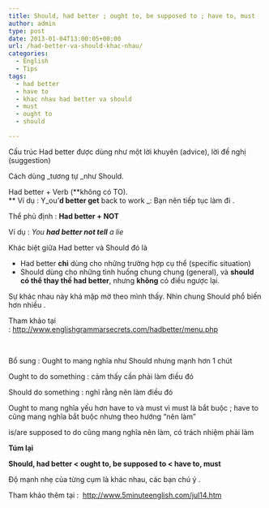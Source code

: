 ```yaml
---
title: Should, had better ; ought to, be supposed to ; have to, must
author: admin
type: post
date: 2013-01-04T13:00:05+00:00
url: /had-better-va-should-khac-nhau/
categories:
  - English
  - Tips
tags:
  - had better
  - have to
  - khac nhau had better va should
  - must
  - ought to
  - should

---
```

Cấu trúc Had better được dùng như một lời khuyên (advice), lời đề nghị (suggestion)

Cách dùng _tương tự _như Should.

Had better + Verb (**không có TO).  
** Ví dụ : Y_ou&#8217;**d better get** back to work _: Bạn nên tiếp tục làm đi .

Thể phủ định : **Had better + NOT**

Ví dụ : _You **had better not tell** a lie_

Khác biệt giữa Had better và Should đó là

  * Had better **chỉ** dùng cho những trường hợp cụ thể (specific situation)
  * Should dùng cho những tình huống chung chung (general), và **should có thể thay thế had better**, nhưng **không** có điều ngược lại.

Sự khác nhau này khá mập mờ theo mình thấy. Nhìn chung Should phổ biến hơn nhiều .

Tham khảo tại : http://www.englishgrammarsecrets.com/hadbetter/menu.php

&nbsp;

Bổ sung : Ought to mang nghĩa như Should nhưng mạnh hơn 1 chút

Ought to do something : cảm thấy cần phải làm điều đó

Should do something : nghĩ rằng nên làm điều đó

Ought to mang nghĩa yếu hơn have to và must vì must là bắt buộc ; have to cũng mang nghĩa bắt buộc nhưng theo hướng &#8220;nên làm&#8221;

is/are supposed to do cũng mang nghĩa nên làm, có trách nhiệm phải làm

**Túm lại**

**Should, had better < ought to, be supposed to < have to, must**

Độ mạnh nhẹ của từng cụm là khác nhau, các bạn chú ý .

Tham khảo thêm tại :  http://www.5minuteenglish.com/jul14.htm
